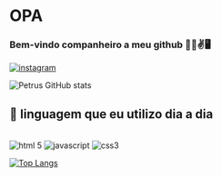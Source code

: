 # OPA
### Bem-vindo companheiro a meu github 🕺🏻✌️🖥️ 

[![instagram](https://img.shields.io/badge/Instagram-E4405F?style=for-the-badge&logo=instagram&logoColor=white)](https://www.instagram.com/petrus513801/)

![Petrus GitHub stats](https://github-readme-stats.vercel.app/api?username=petrus&show_icons=true&theme=tokyonight)
## 📖 linguagem que eu utilizo dia a dia
<div style = "display: inline_block"><br/>
<img aling ="center" alt="html 5" src ="https://img.shields.io/badge/HTML-239120?style=for-the-badge&logo=html5&logoColor=white">
<img aling ="center" alt="javascript" src ="https://img.shields.io/badge/JavaScript-F7DF1E?style=for-the-badge&logo=javascript&logoColor=black">
<img aling ="center" alt="css3" src ="https://img.shields.io/badge/CSS-239120?&style=for-the-badge&logo=css3&logoColor=white">

[![Top Langs](https://github-readme-stats.vercel.app/api/top-langs/?username=Petrusphp)](https://github.com/anuraghazra/github-readme-stats)
<br/>




